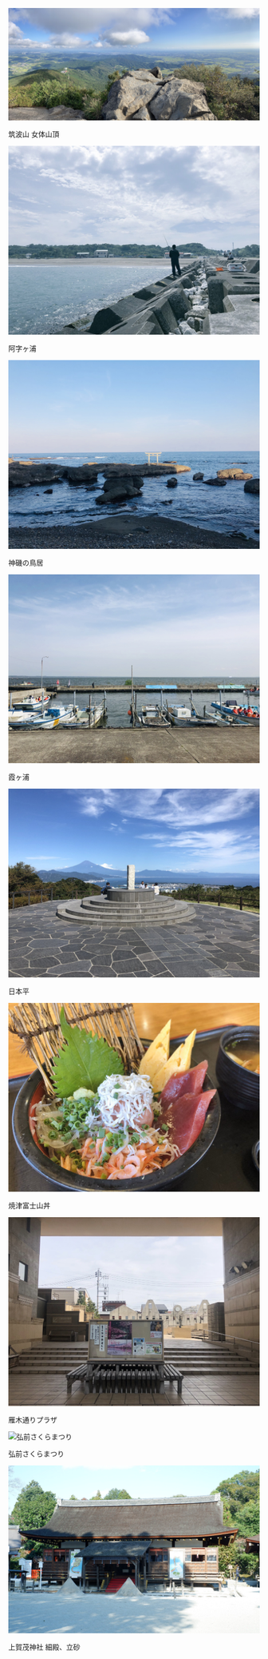 ![筑波山 女体山頂](photos/tsukuba.jpeg)

筑波山 女体山頂

![阿字ヶ浦](photos/ajigaura.jpeg)

阿字ヶ浦

![神磯の鳥居](photos/kamiisonotorii.jpeg)

神磯の鳥居

![霞ヶ浦](photos/kasumigaura.jpeg)

霞ヶ浦

![日本平](photos/nihondaira.jpeg)

日本平

![焼津富士山丼](photos/yaizu.jpeg)

焼津富士山丼

![雁木通りプラザ](photos/gangidoriplaza.jpeg)

雁木通りプラザ

![弘前さくらまつり](photos/hirosakisakurafest.jpeg)

弘前さくらまつり

![上賀茂神社 細殿、立砂](photos/kamigamoshrine.jpg)

上賀茂神社 細殿、立砂
